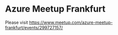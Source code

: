 # Azure Meetup Frankfurt

Please visit https://www.meetup.com/azure-meetup-frankfurt/events/299727157/

